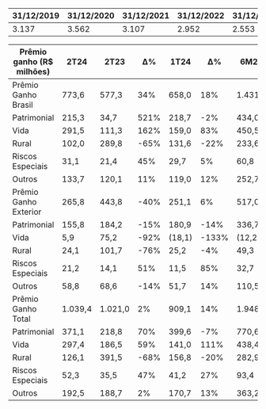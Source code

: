 |31/12/2019|31/12/2020|31/12/2021|31/12/2022|31/12/2023|31/06/2024|
|---|---|---|---|---|---|
|3.137|3.562|3.107|2.952|2.553|2.567|

|Prêmio ganho (R$ milhões)|2T24|2T23|∆%|1T24|∆%|6M24|6M23|∆%|
|---|---|---|---|---|---|---|---|---|
|Prêmio Ganho Brasil|773,6|577,3|34%|658,0|18%|1.431,6|1.319,0|9%|
|Patrimonial|215,3|34,7|521%|218,7|-2%|434,0|250,3|73%|
|Vida|291,5|111,3|162%|159,0|83%|450,5|223,0|102%|
|Rural|102,0|289,8|-65%|131,6|-22%|233,6|552,7|-58%|
|Riscos Especiais|31,1|21,4|45%|29,7|5%|60,8|48,5|25%|
|Outros|133,7|120,1|11%|119,0|12%|252,7|244,6|3%|
|Prêmio Ganho Exterior|265,8|443,8|-40%|251,1|6%|517,0|909,3|-43%|
|Patrimonial|155,8|184,2|-15%|180,9|-14%|336,7|381,0|-12%|
|Vida|5,9|75,2|-92%|(18,1)|-133%|(12,2)|101,8|-112%|
|Rural|24,1|101,7|-76%|25,2|-4%|49,3|207,0|-76%|
|Riscos Especiais|21,2|14,1|51%|11,5|85%|32,7|30,0|9%|
|Outros|58,8|68,6|-14%|51,7|14%|110,5|189,4|-42%|
|Prêmio Ganho Total|1.039,4|1.021,0|2%|909,1|14%|1.948,6|2.228,3|-13%|
|Patrimonial|371,1|218,8|70%|399,6|-7%|770,6|631,3|22%|
|Vida|297,4|186,5|59%|141,0|111%|438,4|324,8|35%|
|Rural|126,1|391,5|-68%|156,8|-20%|282,9|759,7|-63%|
|Riscos Especiais|52,3|35,5|47%|41,2|27%|93,4|78,5|19%|
|Outros|192,5|188,7|2%|170,7|13%|363,2|434,0|-16%|